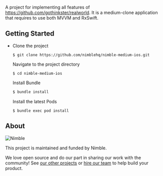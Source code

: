 A project for implementing all features of <https://github.com/gothinkster/realworld>. It is a medium-clone application that requires to use both MVVM and RxSwift.

## Getting Started

- Clone the project

  ```shell
  $ git clone https://github.com/nimblehq/nimble-medium-ios.git
  ```

  Navigate to the project directory

  ```shell
  $ cd nimble-medium-ios
  ```

  Install Bundle

  ```bash
  $ bundle install
  ```

  Install the latest Pods

  ```shell
  $ bundle exec pod install
  ```

## About

![Nimble](https://assets.nimblehq.co/logo/dark/logo-dark-text-160.png)

This project is maintained and funded by Nimble.

We love open source and do our part in sharing our work with the community!
See [our other projects][community] or [hire our team][hire] to help build your product.

[community]: https://github.com/nimblehq
[hire]: https://nimblehq.co/